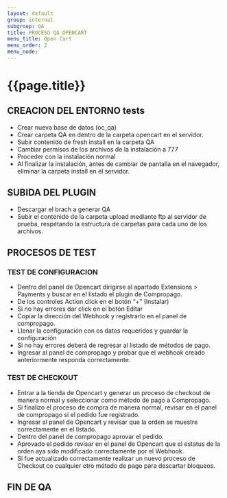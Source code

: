 ```yaml
---
layout: default
group: internal
subgroup: QA
title: PROCESO QA OPENCART
menu_title: Open Cart
menu_order: 2
menu_node: 
---
```


# {{page.title}}

## CREACION DEL ENTORNO tests

* Crear nueva base de datos (oc_qa)
* Crear carpeta QA en dentro de la carpeta opencart en el servidor.
* Subir contenido de fresh install en la carpeta QA
* Cambiar permisos de los archivos de la instalación a 777
* Proceder con la instalación normal
* Al finalizar la instalación, antes de cambiar de pantalla en el navegador, eliminar la carpeta install en el servidor.


## SUBIDA DEL PLUGIN

* Descargar el brach a generar QA
* Subir el contenido de la carpeta upload mediante ftp al servidor de prueba, respetando la estructura de carpetas para cada uno de los archivos.

## PROCESOS DE TEST

### TEST DE CONFIGURACION

* Dentro del panel de Opencart dirigirse al apartado Extensions > Payments y buscar en el listado el plugin de Compropago.
* De los controles Action click en el botón “+” (Instalar)
* Si no hay errores dar click en el botón Editar
* Copiar la dirección del Webhook y registrarlo en el panel de compropago.
* Llenar la configuración con os datos requeridos y guardar la configuración
* Si no hay errores deberá de regresar al listado de métodos de pago.
* Ingresar al panel de compropago y probar que el webhook creado anteriormente responda correctamente.

### TEST DE CHECKOUT

* Entrar a la tienda de Opencart y generar un proceso de checkout de manera normal y seleccionar como método de pago a Compropago.
* Si finalizo el proceso de compra de manera normal, revisar en el panel de compropago si el pedido fue registrado.
* Ingresar al panel de Opencart y revisar que la orden se muestre correctamente en el listado.
* Dentro del panel de compropago aprovar el pedido.
* Aprovado el pedido revisar en el panel de Opencart que el estatus de la orden aya sido modificado correctamente por el Webhook.
* Si fue actualizado correctamente realizar un nuevo proceso de Checkout co cualquier otro método de pago para descartar bloqueos.

## FIN DE QA
